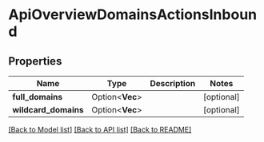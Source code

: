 # ApiOverviewDomainsActionsInbound

## Properties

Name | Type | Description | Notes
------------ | ------------- | ------------- | -------------
**full_domains** | Option<**Vec<String>**> |  | [optional]
**wildcard_domains** | Option<**Vec<String>**> |  | [optional]

[[Back to Model list]](../README.md#documentation-for-models) [[Back to API list]](../README.md#documentation-for-api-endpoints) [[Back to README]](../README.md)


